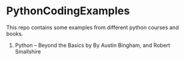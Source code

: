 # PythonCodingExamples
This repo contains some examples from different python courses and books.
1. Python – Beyond the Basics by By Austin Bingham, and Robert Smallshire

